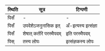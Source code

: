 | स्थिति | सूत्र | टिप्पणी |
| ----- | ------- | ------ |
| पिसँ | - | - |
| पिसँ | उपदेशेऽजनुनासिक इत् | अँ-इत्यस्य इत्संज्ञा |
| पिसँ | शेषात् कर्तरि परस्मैपदम् | इति परस्मैपदम् |
| पिस् | तस्य लोपः | इत्संज्ञकस्य लोपः |
